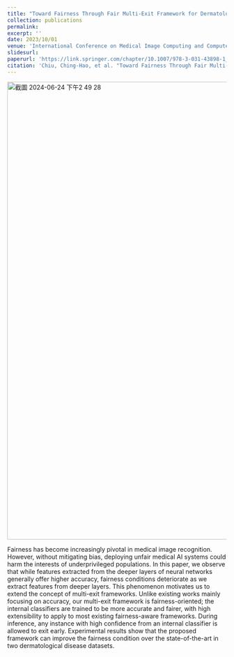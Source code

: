 ```yaml
---
title: "Toward Fairness Through Fair Multi-Exit Framework for Dermatological Disease Diagnosis"
collection: publications
permalink: 
excerpt: ''
date: 2023/10/01
venue: 'International Conference on Medical Image Computing and Computer Assisted Intervention 2023'
slidesurl: 
paperurl: 'https://link.springer.com/chapter/10.1007/978-3-031-43898-1_10'
citation: 'Chiu, Ching-Hao, et al. "Toward Fairness Through Fair Multi-Exit Framework for Dermatological Disease Diagnosis." International Conference on Medical Image Computing and Computer-Assisted Intervention. Cham: Springer Nature Switzerland, 2023.'
---
```

<img width="1050" alt="截圖 2024-06-24 下午2 49 28" src="https://github.com/chiuhaohao/chiuhaohao.github.io/assets/53943319/e69aed18-c971-4dfe-b235-d10f7c99e89e">

Fairness has become increasingly pivotal in medical image recognition. However, without mitigating bias, deploying unfair medical AI systems could harm the interests of underprivileged populations. In this paper, we observe that while features extracted from the deeper layers of neural networks generally offer higher accuracy, fairness conditions deteriorate as we extract features from deeper layers. This phenomenon motivates us to extend the concept of multi-exit frameworks. Unlike existing works mainly focusing on accuracy, our multi-exit framework is fairness-oriented; the internal classifiers are trained to be more accurate and fairer, with high extensibility to apply to most existing fairness-aware frameworks. During inference, any instance with high confidence from an internal classifier is allowed to exit early. Experimental results show that the proposed framework can improve the fairness condition over the state-of-the-art in two dermatological disease datasets.
